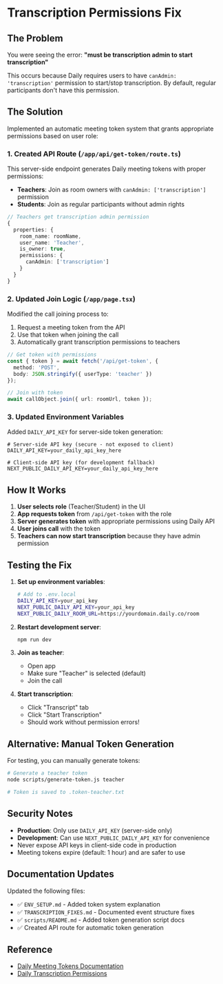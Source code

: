 # Transcription Permissions Fix

## The Problem

You were seeing the error: **"must be transcription admin to start transcription"**

This occurs because Daily requires users to have `canAdmin: 'transcription'` permission to start/stop transcription. By default, regular participants don't have this permission.

## The Solution

Implemented an automatic meeting token system that grants appropriate permissions based on user role:

### 1. Created API Route (`/app/api/get-token/route.ts`)

This server-side endpoint generates Daily meeting tokens with proper permissions:

- **Teachers**: Join as room owners with `canAdmin: ['transcription']` permission
- **Students**: Join as regular participants without admin rights

```typescript
// Teachers get transcription admin permission
{
  properties: {
    room_name: roomName,
    user_name: 'Teacher',
    is_owner: true,
    permissions: {
      canAdmin: ['transcription']
    }
  }
}
```

### 2. Updated Join Logic (`/app/page.tsx`)

Modified the call joining process to:
1. Request a meeting token from the API
2. Use that token when joining the call
3. Automatically grant transcription permissions to teachers

```typescript
// Get token with permissions
const { token } = await fetch('/api/get-token', {
  method: 'POST',
  body: JSON.stringify({ userType: 'teacher' })
});

// Join with token
await callObject.join({ url: roomUrl, token });
```

### 3. Updated Environment Variables

Added `DAILY_API_KEY` for server-side token generation:

```env
# Server-side API key (secure - not exposed to client)
DAILY_API_KEY=your_daily_api_key_here

# Client-side API key (for development fallback)
NEXT_PUBLIC_DAILY_API_KEY=your_daily_api_key_here
```

## How It Works

1. **User selects role** (Teacher/Student) in the UI
2. **App requests token** from `/api/get-token` with the role
3. **Server generates token** with appropriate permissions using Daily API
4. **User joins call** with the token
5. **Teachers can now start transcription** because they have admin permission

## Testing the Fix

1. **Set up environment variables**:
   ```bash
   # Add to .env.local
   DAILY_API_KEY=your_api_key
   NEXT_PUBLIC_DAILY_API_KEY=your_api_key
   NEXT_PUBLIC_DAILY_ROOM_URL=https://yourdomain.daily.co/room
   ```

2. **Restart development server**:
   ```bash
   npm run dev
   ```

3. **Join as teacher**:
   - Open app
   - Make sure "Teacher" is selected (default)
   - Join the call

4. **Start transcription**:
   - Click "Transcript" tab
   - Click "Start Transcription"
   - Should work without permission errors!

## Alternative: Manual Token Generation

For testing, you can manually generate tokens:

```bash
# Generate a teacher token
node scripts/generate-token.js teacher

# Token is saved to .token-teacher.txt
```

## Security Notes

- **Production**: Only use `DAILY_API_KEY` (server-side only)
- **Development**: Can use `NEXT_PUBLIC_DAILY_API_KEY` for convenience
- Never expose API keys in client-side code in production
- Meeting tokens expire (default: 1 hour) and are safer to use

## Documentation Updates

Updated the following files:
- ✅ `ENV_SETUP.md` - Added token system explanation
- ✅ `TRANSCRIPTION_FIXES.md` - Documented event structure fixes
- ✅ `scripts/README.md` - Added token generation script docs
- ✅ Created API route for automatic token generation

## Reference

- [Daily Meeting Tokens Documentation](https://docs.daily.co/reference/rest-api/meeting-tokens)
- [Daily Transcription Permissions](https://docs.daily.co/guides/products/transcription#setting-transcription-permissions)

